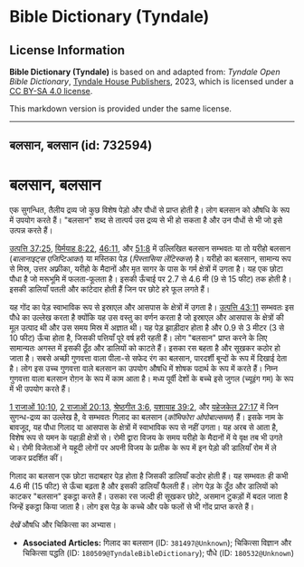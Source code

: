 # Bible Dictionary (Tyndale)

## License Information

**Bible Dictionary (Tyndale)** is based on and adapted from: _Tyndale Open Bible Dictionary_, [Tyndale House Publishers](https://tyndaleopenresources.com/), 2023, which is licensed under a [CC BY-SA 4.0 license](https://creativecommons.org/licenses/by-sa/4.0/legalcode.en).

This markdown version is provided under the same license.



--------------------------------

## बलसान, बलसान (id: 732594)

बलसान, बलसान
============

एक सुगन्धित, तैलीय द्रव्य जो कुछ विशेष पेड़ो और पौधों से प्राप्त होती है। लोग बलसान को औषधि के रूप में उपयोग करते हैं। "बलसान" शब्द से तात्पर्य उस द्रव्य से भी हो सकता है और उन पौधों से भी जो इसे उत्पन्न करते हैं।

[उत्पत्ति 37:25](https://ref.ly/Gen37:25), [यिर्मयाह 8:22](https://ref.ly/Jer8:22), [46:11](https://ref.ly/Jer46:11), और [51:8](https://ref.ly/Jer51:8) में उल्लिखित बलसान सम्भवतः या तो यरीहो बलसान (*बालानाइट्स एजिप्टिआका*) या मस्तिका पेड़ (*पिस्तासिया लेंटिस्कस*) है। यरीहो का बलसान, सामान्य रूप से मिस्र, उत्तर अफ़्रीका, यरीहो के मैदानों और मृत सागर के पास के गर्म क्षेत्रों में उगता है। यह एक छोटा पौधा है जो मरूभूमि में फलता\-फूलता है। इसकी ऊँचाई पर 2\.7 से 4\.6 मी (9 से 15 फीट) तक होती है। इसकी डालियाँ पतली और कांटेदार होती हैं जिन पर छोटे हरे फूल लगते हैं।

यह गोंद का पेड़ स्वाभाविक रूप से इस्राएल और आसपास के क्षेत्रों में उगता है। [उत्पत्ति 43:11](https://ref.ly/Gen43:11) सम्भवतः इस पौधे का उल्लेख करता है क्योंकि यह उस वस्तु का वर्णन करता है जो इस्राएल और आसपास के क्षेत्रों की मूल उत्पाद थी और उस समय मिस्र में अज्ञात थी। यह पेड़ झाड़ीदार होता है और 0\.9 से 3 मीटर (3 से 10 फीट) ऊँचा होता है, जिसकी पत्तियाँ पूरे वर्ष हरी रहती हैं। लोग "बलसान" प्राप्त करने के लिए सामान्यतः अगस्त में इसकी ठूँठ और डालियों को काटते हैं। इसका रस बहता है और सूखकर कठोर हो जाता है। सबसे अच्छी गुणवत्ता वाला पीला\-से सफेद रंग का बलसान, पारदर्शी बून्दों के रूप में दिखाई देता है। लोग इस उच्च गुणवत्ता वाले बलसान का उपयोग औषधि में शोषक पदार्थ के रूप में करते हैं। निम्न गुणवत्ता वाला बलसान रोग़न के रूप में काम आता है। मध्य पूर्वी देशों के बच्चे इसे जुगल (च्यूइंग गम) के रूप में भी उपयोग करते हैं।

[1 राजाओं 10:10](https://ref.ly/1Kgs10:10), [2 राजाओं 20:13](https://ref.ly/2Kgs20:13), [श्रेष्ठगीत 3:6](https://ref.ly/Song3:6), [यशायाह 39:2](https://ref.ly/Isa39:2), और [यहेजकेल 27:17](https://ref.ly/Ezek27:17) में जिन सुगन्ध\-द्रव्य का उल्लेख है, वे सम्भवतः गिलाद का बलसान (*कॉमिफोरा ओपोबाल्समम*) हैं। इसके नाम के बावजूद, यह पौधा गिलाद या आसपास के क्षेत्रों में स्वाभाविक रूप से नहीं उगता। यह अरब से आता है, विशेष रूप से यमन के पहाड़ी क्षेत्रों से। रोमी द्वारा विजय के समय यरीहो के मैदानों में ये वृक्ष तब भी उगते थे। रोमी विजेताओं ने यहूदी लोगों पर अपनी विजय के प्रतीक के रूप में इन पेड़ो की डालियाँ रोम में ले जाकर प्रदर्शित कीं।

गिलाद का बलसान एक छोटा सदाबहार पेड़ होता है जिसकी डालियाँ कठोर होती हैं। यह सम्भवतः ही कभी 4\.6 मी (15 फीट) से ऊँचा बढ़ता है और इसकी डालियाँ फैलती हैं। लोग पेड़ के ठूँठ और डालियों को काटकर "बलसान" इकट्ठा करते हैं। उसका रस जल्दी ही सूखकर छोटे, असमान टुकड़ों में बदल जाता है जिन्हें इकट्ठा किया जाता है। लोग इस पेड़ के कच्चे और पके फलों से भी गोंद प्राप्त करते हैं।

*देखें* औषधि और चिकित्सा का अभ्यास।

* **Associated Articles:** गिलाद का बलसान (ID: `381497@Unknown`); चिकित्सा विज्ञान और चिकित्सा पद्धति (ID: `180509@TyndaleBibleDictionary`); पौधे (ID: `180532@Unknown`)

